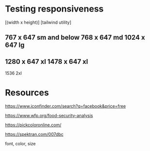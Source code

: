 

# Testing responsiveness

[(width x height)] [tailwind utility]

767 x 647 sm and below
768 x 647 md
1024 x 647 lg
--------------
1280 x 647 xl
1478 x 647 xl
--------------
1536 2xl

# Resources
https://www.iconfinder.com/search?q=facebook&price=free

https://www.wfp.org/food-security-analysis

https://pickcoloronline.com/

https://spektran.com/007dbc

font, color, size